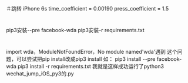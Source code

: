 ＃跳转
iPhone 6s
time_coefficient = 0.00190
press_coefficient = 1.5 

#
pip3安装--pre facebook-wda
pip3安装-r requirements.txt

#

import wda，ModuleNotFoundError，No module named'wda'遇到
这个问题，可以尝试把pip install改成pip3 install 
如：
pip3 install --pre facebook-wda 
pip3 install -r requirements.txt 
我就是这样成功运行了python3 wechat_jump_iOS_py3的.py
